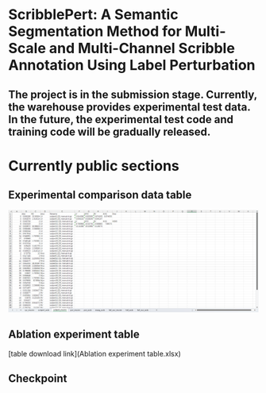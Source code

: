 ScribblePert: A Semantic Segmentation Method for Multi-Scale and Multi-Channel Scribble Annotation Using Label Perturbation
=

The project is in the submission stage. Currently, the warehouse provides experimental test data. In the future, the experimental test code and training code will be gradually released.
-

# Currently public sections

## Experimental comparison data table
![image](table.png)

## Ablation experiment table
[table download link](Ablation experiment table.xlsx)

## Checkpoint

